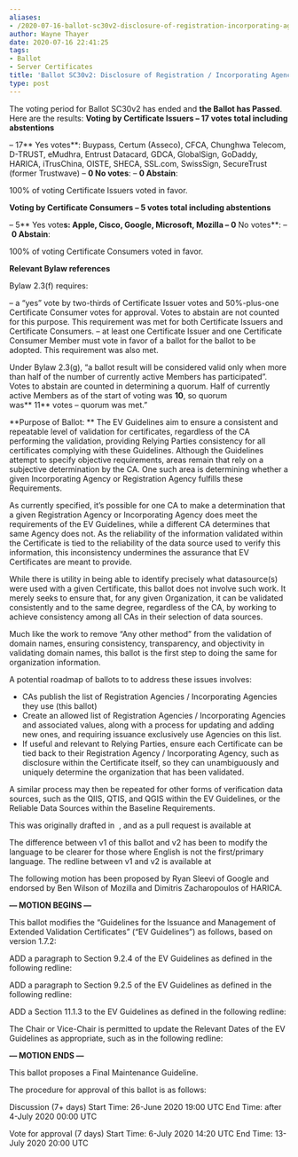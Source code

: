 ```yaml
---
aliases:
- /2020-07-16-ballot-sc30v2-disclosure-of-registration-incorporating-agency/
author: Wayne Thayer
date: 2020-07-16 22:41:25
tags:
- Ballot
- Server Certificates
title: 'Ballot SC30v2: Disclosure of Registration / Incorporating Agency'
type: post
---
```


The voting period for Ballot SC30v2 has ended and **the Ballot has Passed**. Here are the results:
**Voting by Certificate Issuers – 17 votes total including abstentions**

– 17** Yes votes**: Buypass, Certum (Asseco), CFCA, Chunghwa Telecom, D-TRUST, eMudhra, Entrust Datacard, GDCA, GlobalSign, GoDaddy, HARICA, iTrusChina, OISTE, SHECA, SSL.com, SwissSign, SecureTrust (former Trustwave)
– **0 No votes**:
– **0 Abstain**:

100% of voting Certificate Issuers voted in favor.

**Voting by Certificate Consumers – 5 votes total including abstentions**

– 5** Yes vote**s: Apple, Cisco, Google, Microsoft, Mozilla
– 0** No votes**:
– **0 Abstain**:

100% of voting Certificate Consumers voted in favor.

**Relevant Bylaw references**

Bylaw 2.3(f) requires:

– a “yes” vote by two-thirds of Certificate Issuer votes and 50%-plus-one Certificate Consumer votes for approval. Votes to abstain are not counted for this purpose. This requirement was met for both Certificate Issuers and Certificate Consumers.
– at least one Certificate Issuer and one Certificate Consumer Member must vote in favor of a ballot for the ballot to be adopted. This requirement was also met.

Under Bylaw 2.3(g), “a ballot result will be considered valid only when more than half of the number of currently active Members has participated”. Votes to abstain are counted in determining a quorum. Half of currently active Members as of the start of voting was **10**, so quorum was** 11** votes – quorum was met.”

**Purpose of Ballot:
**
The EV Guidelines aim to ensure a consistent and repeatable level of validation for certificates, regardless of the CA performing the validation, providing Relying Parties consistency for all certificates complying with these Guidelines. Although the Guidelines attempt to specify objective requirements, areas remain that rely on a subjective determination by the CA. One such area is determining whether a given Incorporating Agency or Registration Agency fulfills these Requirements.

As currently specified, it’s possible for one CA to make a determination that a given Registration Agency or Incorporating Agency does meet the requirements of the EV Guidelines, while a different CA determines that same Agency does not. As the reliability of the information validated within the Certificate is tied to the reliability of the data source used to verify this information, this inconsistency undermines the assurance that EV Certificates are meant to provide.

While there is utility in being able to identify precisely what datasource(s) were used with a given Certificate, this ballot does not involve such work. It merely seeks to ensure that, for any given Organization, it can be validated consistently and to the same degree, regardless of the CA, by working to achieve consistency among all CAs in their selection of data sources.

Much like the work to remove “Any other method” from the validation of domain names, ensuring consistency, transparency, and objectivity in validating domain names, this ballot is the first step to doing the same for organization information.

A potential roadmap of ballots to to address these issues involves:

- CAs publish the list of Registration Agencies / Incorporating Agencies they use (this ballot)
- Create an allowed list of Registration Agencies / Incorporating Agencies and associated values, along with a process for updating and adding new ones, and requiring issuance exclusively use Agencies on this list.
- If useful and relevant to Relying Parties, ensure each Certificate can be tied back to their Registration Agency / Incorporating Agency, such as disclosure within the Certificate itself, so they can unambiguously and uniquely determine the organization that has been validated.

A similar process may then be repeated for other forms of verification data sources, such as the QIIS, QTIS, and QGIS within the EV Guidelines, or the Reliable Data Sources within the Baseline Requirements.

This was originally drafted in  , and as a pull request is available at

The difference between v1 of this ballot and v2 has been to modify the language to be clearer for those where English is not the first/primary language. The redline between v1 and v2 is available at

The following motion has been proposed by Ryan Sleevi of Google and endorsed by Ben Wilson of Mozilla and Dimitris Zacharopoulos of HARICA.

**— MOTION BEGINS —**

This ballot modifies the “Guidelines for the Issuance and Management of Extended Validation Certificates” (“EV Guidelines”) as follows, based on version 1.7.2:

ADD a paragraph to Section 9.2.4 of the EV Guidelines as defined in the following redline:

ADD a paragraph to Section 9.2.5 of the EV Guidelines as defined in the following redline:

ADD a Section 11.1.3 to the EV Guidelines as defined in the following redline:

The Chair or Vice-Chair is permitted to update the Relevant Dates of the EV Guidelines as appropriate, such as in the following redline:

**— MOTION ENDS —**

This ballot proposes a Final Maintenance Guideline.

The procedure for approval of this ballot is as follows:

Discussion (7+ days)
Start Time: 26-June 2020 19:00 UTC
End Time: after 4-July 2020 00:00 UTC

Vote for approval (7 days)
Start Time: 6-July 2020 14:20 UTC
End Time: 13-July 2020 20:00 UTC